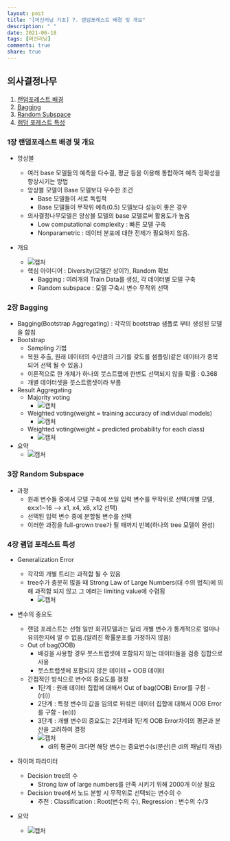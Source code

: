 ```yaml
---
layout: post
title: "[머신러닝 기초] 7. 랜덤포레스트 배경 및 개요"
description: " "
date: 2021-06-18
tags: [머신러닝]
comments: true
share: true
---
```



## 의사결정나무
1. [랜덤포레스트 배경](#1장-랜덤포레스트-배경)   
2. [Bagging](#2장-Bagging)   
3. [Random Subspace](#3장-Random-Subspace)   
4. [램덤 포레스트 특성](#4장-램덤-포레스트-특성)   

### 1장 랜덤포레스트 배경 및 개요
- 앙상블
  - 여러 base 모델들의 예측을 다수결, 평균 등을 이용해 통합하여 예측 정확성을 향상시키는 방법
  - 앙상블 모델이 Base 모델보다 우수한 조건
    - Base 모델들이 서로 독립적
    - Base 모델들이 무작위 예측(0.5) 모델보다 성능이 좋은 경우
  - 의사결정나무모델은 앙상블 모델의 base 모델로써 활용도가 높음
    - Low computational complexity : 빠른 모델 구축
    - Nonparametric : 데이터 분포에 대한 전제가 필요하지 않음.

- 개요
  - ![캡처](https://user-images.githubusercontent.com/43491168/112481510-6b62c280-8dba-11eb-8ad0-91438af371eb.PNG)
  - 핵심 아이디어 : Diversity(모델간 상이?), Random 확보
    - Bagging : 여러개의 Train Data를 생성, 각 데이터별 모델 구축
    - Random subspace : 모델 구축시 변수 무작위 선택

### 2장 Bagging
- Bagging(Bootstrap Aggregating) : 각각의 bootstrap 샘플로 부터 생성된 모델을 합침
- Bootstrap
  - Sampling 기법
  - 복원 추출, 원래 데이터의 수만큼의 크기를 갖도롤 샘플링(같은 데이터가 중복되어 선택 될 수 있음.)
  - 이론적으로 한 개체가 하나의 붓스트랩에 한번도 선택되지 않을 확률 : 0.368
  - 개별 데이터셋을 붓스트랩셋이라 부름
- Result Aggregating
  - Majority voting 
    - ![캡처](https://user-images.githubusercontent.com/43491168/112482830-ccd76100-8dbb-11eb-9c52-f23aa94fd03a.PNG)
  - Weighted voting(weight = training accuracy of individual models)
    - ![캡처](https://user-images.githubusercontent.com/43491168/112483023-fc866900-8dbb-11eb-8ed3-5e08e10abc68.PNG)
  - Weighted voting(weight = predicted probability for each class)
    - ![캡처](https://user-images.githubusercontent.com/43491168/112483258-335c7f00-8dbc-11eb-9d32-8337543570c9.PNG)
- 요약
  - ![캡처](https://user-images.githubusercontent.com/43491168/112483417-571fc500-8dbc-11eb-8b55-d59777f353fe.PNG)

### 3장 Random Subspace
- 과정
  - 원래 변수들 중에서 모델 구축에 쓰일 입력 변수를 무작위로 선택(개별 모델, ex:x1~16 --> x1, x4, x6, x12 선택)
  - 선택된 입력 변수 중에 분할될 변수를 선택
  - 이러한 과정을 full-grown tree가 될 때까지 반복(하나의 tree 모델이 완성)

### 4장 램덤 포레스트 특성
- Generalization Error
  - 각각의 개별 트리는 과적합 될 수 있음
  - tree수가 충분히 많을 때 Strong Law of Large Numbers(대 수의 법칙)에 의해 과적합 되지 않고 그 에러는 limiting value에 수렴됨
    - ![캡처](https://user-images.githubusercontent.com/43491168/112484867-aca8a180-8dbd-11eb-8fc9-afb479f4368a.PNG)

- 변수의 중요도
  - 랜덤 포레스트는 선형 일반 회귀모델과는 달리 개별 변수가 통계적으로 얼마나 유의한지에 알 수 없음.(알려진 확률분포를 가정하지 않음)
  - Out of bag(OOB)
    - 배깅을 사용할 경우 붓스트랩셋에 포함되지 않는 데이터들을 검증 집합으로 사용
    - 붓스트랩셋에 포함되지 않은 데이터 = OOB 데이터
  - 간접적인 방식으로 변수의 중요도를 결정
    - 1단계 : 원래 데이터 집합에 대해서 Out of bag(OOB) Error를 구함 - (r(i))
    - 2단계 : 특정 변수의 값을 임의로 뒤섞은 데이터 집합에 대해서 OOB Error를 구함 - (e(i))
    - 3단계 : 개별 변수의 중요도는 2단계와 1단계 OOB Error차이의 평균과 분산을 고려하여 결정
    - ![캡처](https://user-images.githubusercontent.com/43491168/112486310-1b3a2f00-8dbf-11eb-95d2-5353486f060f.PNG)
      - di의 평균이 크다면 해당 변수는 중요변수(s(분산)은 di의 패널티 개념)

- 하이퍼 파라미터
  - Decision tree의 수
    - Strong law of large numbers를 만족 시키기 위해 2000개 이상 필요
  - Decision tree에서 노드 분할 시 무작위로 선택되는 변수의 수
    - 추천 : Classification : Root(변수의 수), Regression : 변수의 수/3

- 요약
  - ![캡처](https://user-images.githubusercontent.com/43491168/112487244-ea0e2e80-8dbf-11eb-8dba-24b3732a7ebd.PNG)



  
